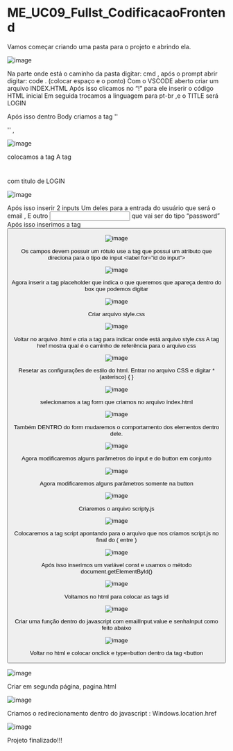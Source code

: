 # ME_UC09_Fullst_CodificacaoFrontend


Vamos começar criando uma pasta para o projeto e abrindo ela.

![image](https://github.com/CTM-SENAI-134/ME_UC09_Fullst_CodificacaoFrontend/assets/144062335/50d5f1d6-0323-44af-a5f0-8014d8e4f212)


Na parte onde está o caminho da pasta digitar: cmd ,
após o prompt abrir digitar: code . (colocar espaço e o ponto)
Com o VSCODE aberto criar um arquivo INDEX.HTML 
Após isso clicamos no “!” para ele inserir o código HTML inicial
Em seguida trocamos a linguagem para pt-br ,e o TITLE será LOGIN

Após isso dentro Body criamos a tag ''<form> </form>'' ,

![image](https://github.com/CTM-SENAI-134/ME_UC09_Fullst_CodificacaoFrontend/assets/144062335/ff97d7cc-048a-45ef-a1e5-d69f04387e14)

colocamos a tag A tag <h1> </h1> com titulo de LOGIN

![image](https://github.com/CTM-SENAI-134/ME_UC09_Fullst_CodificacaoFrontend/assets/144062335/71460f93-9775-4a20-85f5-f8a8981fb511)

Após isso inserir 2 inputs
Um deles para a entrada do usuário que será o email ,
E outro <input> que vai ser do tipo “password” 
Após isso inserimos a tag <button> 

![image](https://github.com/CTM-SENAI-134/ME_UC09_Fullst_CodificacaoFrontend/assets/144062335/33e3c84d-7a63-4234-aa73-368699aaf0ee)

Os campos devem possuir um rótulo use a tag <label> 
que possui um atributo que direciona para o tipo de input <label for=”id do input”>

![image](https://github.com/CTM-SENAI-134/ME_UC09_Fullst_CodificacaoFrontend/assets/144062335/44b5888e-3381-4490-9c0a-d27b866a5c06)

Agora inserir a tag placeholder que indica o que queremos que apareça dentro do box que podemos digitar

![image](https://github.com/CTM-SENAI-134/ME_UC09_Fullst_CodificacaoFrontend/assets/144062335/39c99745-3e03-4cad-8a4a-6f383a3a24f2)

Criar arquivo style.css 

![image](https://github.com/CTM-SENAI-134/ME_UC09_Fullst_CodificacaoFrontend/assets/144062335/eaf15f6a-359e-46fa-aad1-5e1ab4353586)


Voltar no arquivo .html e cria a tag <link> para indicar onde está arquivo style.css
A tag href mostra qual é o caminho de referência para o arquivo css

![image](https://github.com/CTM-SENAI-134/ME_UC09_Fullst_CodificacaoFrontend/assets/144062335/ad60a0ac-227f-4907-bead-afcb9b5e7c7a)

Resetar as configurações de estilo do html.
Entrar no arquivo CSS e digitar * (asterisco) { }

![image](https://github.com/CTM-SENAI-134/ME_UC09_Fullst_CodificacaoFrontend/assets/144062335/b5f7460b-3bd8-481f-8872-001a2b98f3dc)

selecionamos a tag form que criamos no arquivo index.html 

![image](https://github.com/CTM-SENAI-134/ME_UC09_Fullst_CodificacaoFrontend/assets/144062335/416a7247-c522-4e25-916d-985036879798)

Também DENTRO do form mudaremos o comportamento dos elementos dentro dele.

![image](https://github.com/CTM-SENAI-134/ME_UC09_Fullst_CodificacaoFrontend/assets/144062335/64fca345-dc42-4d5e-beb6-0d4b79f4ebb9)

Agora modificaremos alguns parâmetros do input e do button em conjunto

![image](https://github.com/CTM-SENAI-134/ME_UC09_Fullst_CodificacaoFrontend/assets/144062335/92bf24df-83f5-4b21-8261-640e177091ca)

Agora modificaremos alguns parâmetros somente na button

![image](https://github.com/CTM-SENAI-134/ME_UC09_Fullst_CodificacaoFrontend/assets/144062335/dc90a92a-fc2e-48ba-84f2-866ccb6c36de)

Criaremos o arquivo scripty.js

![image](https://github.com/CTM-SENAI-134/ME_UC09_Fullst_CodificacaoFrontend/assets/144062335/b46bbb27-963e-4e0d-926e-4712a064e50b)

Colocaremos a tag script apontando para o arquivo que nos criamos script.js no final do </body> ( entre )

![image](https://github.com/CTM-SENAI-134/ME_UC09_Fullst_CodificacaoFrontend/assets/144062335/52e7fa80-cb2b-49fb-a97d-affd29a0ffc6)

Após isso inserimos um variável const e usamos o método document.getElementById() 

![image](https://github.com/CTM-SENAI-134/ME_UC09_Fullst_CodificacaoFrontend/assets/144062335/43be4bf7-2d68-497b-bcd2-04d3edb6c56f)

Voltamos no html para colocar as tags id

![image](https://github.com/CTM-SENAI-134/ME_UC09_Fullst_CodificacaoFrontend/assets/144062335/251fda88-d511-4571-bd2d-3b47cd89f894)

Criar uma função dentro do javascript  com emailInput.value e senhaInput como feito abaixo

![image](https://github.com/CTM-SENAI-134/ME_UC09_Fullst_CodificacaoFrontend/assets/144062335/a94a66b1-db1c-429b-bb2f-d0d5af5a157c)

Voltar no html e colocar onclick e type=button dentro da tag <button</button>

![image](https://github.com/CTM-SENAI-134/ME_UC09_Fullst_CodificacaoFrontend/assets/144062335/4a04ac72-e4e3-4b3d-b578-739b6b65070d)

Criar em segunda página, pagina.html

![image](https://github.com/CTM-SENAI-134/ME_UC09_Fullst_CodificacaoFrontend/assets/144062335/60d5f1fa-5331-44bb-b4be-ba584952f9cd)

Criamos o redirecionamento dentro do javascript : Windows.location.href 

![image](https://github.com/CTM-SENAI-134/ME_UC09_Fullst_CodificacaoFrontend/assets/144062335/ea62b08f-cc8e-4f37-8c18-d39db969c5c0)

Projeto finalizado!!!
































